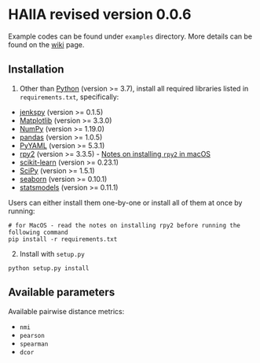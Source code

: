 # HAllA revised version 0.0.6

Example codes can be found under `examples` directory. More details can be found on the [wiki](https://github.com/biobakery/halla_revised/wiki) page.

## Installation

1. Other than [Python](https://www.python.org/) (version >= 3.7), install all required libraries listed in `requirements.txt`, specifically:

- [jenkspy](https://github.com/mthh/jenkspy) (version >= 0.1.5)
- [Matplotlib](https://matplotlib.org/) (version >= 3.3.0)
- [NumPy](https://numpy.org/) (version >= 1.19.0)
- [pandas](https://pandas.pydata.org/) (version >= 1.0.5)
- [PyYAML](https://pypi.org/project/PyYAML/) (version >= 5.3.1)
- [rpy2](https://pypi.org/project/rpy2/) (version >= 3.3.5) - [Notes on installing `rpy2` in macOS](https://stackoverflow.com/questions/52361732/installing-rpy2-on-macos)
- [scikit-learn](https://scikit-learn.org/stable/) (version >= 0.23.1)
- [SciPy](https://www.scipy.org/) (version >= 1.5.1)
- [seaborn](https://seaborn.pydata.org/) (version >= 0.10.1)
- [statsmodels](https://www.statsmodels.org/stable/index.html) (version >= 0.11.1)

Users can either install them one-by-one or install all of them at once by running:

```
# for MacOS - read the notes on installing rpy2 before running the following command
pip install -r requirements.txt
```

2. Install with `setup.py`

```
python setup.py install
```

## Available parameters

Available pairwise distance metrics:
- `nmi`
- `pearson`
- `spearman`
- `dcor`
